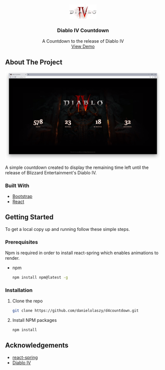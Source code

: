 <!-- PROJECT LOGO -->
<br />
<p align="center">
  <a href="https://github.com/danielolaszy/d4countdown">
    <img src="images/logo.png" alt="Logo" width="88" height="48">
  </a>
  <h3 align="center">Diablo IV Countdown</h3>
  <p align="center">
    A Countdown to the release of Diablo IV
    <br />
      <a href="http://62.30.108.253:8080/">View Demo</a>
    <br />
  </p>
</p>

<!-- ABOUT THE PROJECT -->

## About The Project

[![Product Name Screen Shot][product-screenshot]](http://62.30.108.253:8080/)

A simple countdown created to display the remaining time left until the release of Blizzard Entertainment's Diablo IV.

### Built With

- [Bootstrap](https://getbootstrap.com/)
- [React](https://reactjs.org/)

<!-- GETTING STARTED -->

## Getting Started

To get a local copy up and running follow these simple steps.

### Prerequisites

Npm is required in order to install react-spring which enables animations to render.

- npm

  ```sh
  npm install npm@latest -g
  ```

### Installation

1. Clone the repo
   ```sh
   git clone https://github.com/danielolaszy/d4countdown.git
   ```
2. Install NPM packages
   ```sh
   npm install
   ```

<!-- ACKNOWLEDGEMENTS -->

## Acknowledgements

- [react-spring](https://react-spring.io/)
- [Diablo IV](https://diablo4.blizzard.com/)

[product-screenshot]: images/screenshot.png
